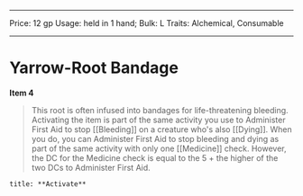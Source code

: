 
---
Price: 12 gp
Usage: held in 1 hand;
Bulk: L
Traits: Alchemical, Consumable

---

# Yarrow-Root Bandage

**Item 4**

> This root is often infused into bandages for life-threatening bleeding. Activating the item is part of the same activity you use to Administer First Aid to stop [[Bleeding]] on a creature who's also [[Dying]]. When you do, you can Administer First Aid to stop bleeding and dying as part of the same activity with only one [[Medicine]] check. However, the DC for the Medicine check is equal to the 5 + the higher of the two DCs to Administer First Aid.

```ad-embed-ability
title: **Activate**

```
